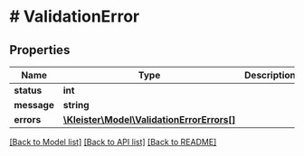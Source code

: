 # # ValidationError

## Properties

Name | Type | Description | Notes
------------ | ------------- | ------------- | -------------
**status** | **int** |  |
**message** | **string** |  |
**errors** | [**\Kleister\Model\ValidationErrorErrors[]**](ValidationErrorErrors.md) |  | [optional]

[[Back to Model list]](../../README.md#models) [[Back to API list]](../../README.md#endpoints) [[Back to README]](../../README.md)
